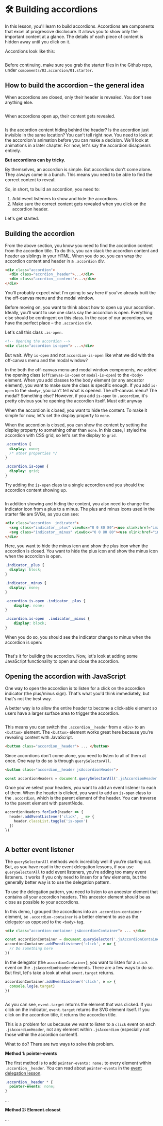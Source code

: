 # 🛠 Building accordions

In this lesson, you'll learn to build accordions. Accordions are components that excel at progressive disclosure. It allows you to show only the important content at a glance. The details of each piece of content is hidden away until you click on it.

Accordions look like this:

<figure>
  <img src="/images/2017/" alt="">
  <figcaption></figcaption>
</figure>

Before continuing, make sure you grab the starter files in the Github repo, under `components/03.accordion/01.starter`.

## How to build the accordion – the general idea

When accordions are closed, only their header is revealed. You don't see anything else.


<figure>
  <img src="/images/2017/" alt="">
  <figcaption></figcaption>
</figure>

When accordions open up, their content gets revealed.

<figure>
  <img src="/images/2017/" alt="">
  <figcaption></figcaption>
</figure>

Is the accordion content hiding behind the header? Is the accordion just invisible in the same location? You can't tell right now. You need to look at the accordion's animation before you can make a decision. We'll look at animations in a later chapter. For now, let's say the accordion disappears entirely.

**But accordions can by tricky.**

By themselves, an accordion is simple. But accordions don't come alone. They always come in a bunch. This means you need to be able to find the correct content to reveal.

So, in short, to build an accordion, you need to:

1. Add event listeners to show and hide the accordions.
2. Make sure the correct content gets revealed when you click on the accordion header.

Let's get started.

## Building the accordion

From the above section, you know you need to find the accordion content from the accordion title. To do this, you can stack the accordion content and header as siblings in your HTML. When you do so, you can wrap the accordion content and header in a `.accordion` div.

```html
<div class="accordion">
  <div class="accrdion__header">...</div>
  <div class="accrdion__content">...</div>
</div>
```

You'll probably expect what I'm going to say here if you've already built the the off-canvas menu and the modal window.

Before moving on, you want to think about how to open up your accordion. Ideally, you'll want to use one class say the accordion is open. Everything else should be contingent on this class. In the case of our accordions, we have the perfect place – the `.accordion` div.

Let's call this class `.is-open`.

```html
<!-- Opening the accordion -->
<div class="accordion is-open"> ...</div>
```

But wait. Why `is-open` and not `accordion-is-open` like what we did with the off-canvas menu and the modal window?

In the both the off-canvas menu and modal window components, we added the opening class (`offcanvas-is-open` or `modal-is-open`) to the `<body>` element. When you add classes to the body element (or any ancestor element), you want to make sure the class is specific enough. If you add `is-open` to the `<body>`, you can't tell what is opened. The off-canvas menu? The modal? Something else? However, if you add `is-open` to `.accordion`, it's pretty obvious you're opening the accordion itself. Must edit anyway

When the accordion is closed, you want to hide the content. To make it simple for now, let's set the display property to `none`.

When the accordion is closed, you can show the content by setting the display property to something other than `none`. In this case, I styled the accordion with CSS grid, so let's set the display to `grid`.

```css
.accordion {
  display: none;
  /* other properties */
}

.accordion.is-open {
  display: grid;
}
```

Try adding the `is-open` class to a single accordion and you should the accordion content showing up.

<figure>
  <img src="/images/2017/" alt="">
  <figcaption></figcaption>
</figure>

In addition showing and hiding the content, you also need to change the indicator icon from a plus to a minus. The plus and minus icons used in the starter file are SVGs, as you can see:

```html
<div class="accordion__indicator">
  <svg class="indicator__plus" viewBox="0 0 80 80"><use xlink:href="images/sprite.svg#plus"/></svg>
  <svg class="indicator__minus" viewBox="0 0 80 80"><use xlink:href="images/sprite.svg#minus"/></svg>
</div>
```

Here, you want to hide the minus icon and show the plus icon when the accordion is closed. You want to hide the plus icon and show the minus icon when the accordion is open.

```css
.indicator__plus {
  display: block;
}

.indicator__minus {
  display: none;
}

.accordion.is-open .indicator__plus {
    display: none;
}

.accordion.is-open  .indicator__minus {
    display: block;
}
```

When you do so, you should see the indicator change to minus when the accordion is open:

<figure>
  <img src="/images/2017/" alt="">
  <figcaption></figcaption>
</figure>

That's it for building the accordion. Now, let's look at adding some JavaScript functionality to open and close the accordion.

## Opening the accordion with JavaScript

One way to open the accordion is to listen for a click on the accordion indicator (the plus/minus sign). That's what you'd think immediately, but that's not the best way.

A better way is to allow the entire header to become a click-able element so users have a larger surface area to trigger the accordion.

<figure>
  <img src="/images/2017/" alt="">
  <figcaption></figcaption>
</figure>

This means you can switch the `.accordion__header` from a `<div>` to an `<button>` element. The `<button>` element works great here because you're revealing content with JavaScript.

```html
<button class="accordion__header"> ... </button>
```

Since accordions don't come alone, you need to listen to all of them at once. One way to do so is through `querySelectorAll`.

```html
<button class="accordion__header jsAccordionHeader">
```

```js
const accordionHeaders = document.querySelectorAll('.jsAccordionHeader')
```

Once you've select your headers, you want to add an event listener to each of them. When the header is clicked, you want to add an `is-open` class to the `.accordion`, which is the parent element of the header. You can traverse to the parent element with parentNode.

```js
accordionHeaders.forEach(header => {
  header.addEventListener('click', _ => {
    header.classList.toggle('is-open')
  })
})
```

<figure>
  <img src="/images/2017/" alt="">
  <figcaption></figcaption>
</figure>

## A better event listener

The `querySelectorAll` methods work incredibly well if you're starting out. But, as you have read in the event delegation lessons, if you use `querySelectorAll` to add event listeners, you're adding too many event listeners. It works if you only need to linsen for a few elements, but the generally better way is to use the delegation pattern.

To use the delegation pattern, you need to listen to an ancestor element that contains all your accordion headers. This ancestor element should be as close as possible to your accordions.

In this demo, I grouped the accordions into an `.accordion-container` element, so `.accordion-container` is a better element to use as the delegator as opposed to the `<body>` tag.

```html
<div class="accordion-container jsAccordionContainer"> ... </div>
```

```js
const accordionContainer = document.querySelector('.jsAccordionContainer')
accordionContainer.addEventListener('click', e => {
  // Do something here
})
```

In the delegator (the `accordionContainer`), you want to listen for a `click` event on the `.jsAccordionHeader` elements. There are a few ways to do so. But first, let's take a look at what `event.target` returns.

```js
accordionContainer.addEventListener('click', e => {
  console.log(e.target)
})
```

<figure>
  <img src="/images/2017/" alt="">
  <figcaption></figcaption>
</figure>

As you can see, `event.target` returns the element that was clicked. If you click on the indicator, `event.target` returns the SVG element itself. If you click on the accordion title, it returns the accordion title.

This is a problem for us because we want to listen to a `click` event on each `.jsAccordionHeader`, not any element within `.jsAccordion` (especially not those within the accordion content!).

What to do? There are two ways to solve this problem.

**Method 1: pointer-events**

The first method is to add `pointer-events: none;` to every element within `.accordion__header`. You can read about `pointer-events` in the [event delegation lesson](../04.events/06.event-delegation.md).

```css
.accordion__header * {
  pointer-events: none;
}
```

...

**Method 2: Element.closest**

...